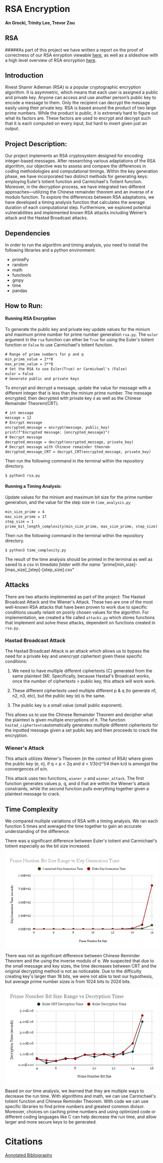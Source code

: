 # RSA Encryption

#### An Grocki, Trinity Lee, Trevor Zou


## RSA

#####As part of this project we have written a report on the proof of correctness of our RSA enryption viewable [here](Proof_of_RSA.pdf), as well as a slideshow with a high level overview of RSA encryption [here](https://docs.google.com/presentation/d/1KGHfXNhAheroX9nkbQGTQ6GJr7s40qyXcX0OL20XZtc/edit?usp=sharing).

## Introduction

Rivest Shamir Adleman (RSA) is a popular cryptographic encryption algorithm. It is asymmetric, which means that each user is assigned a public and private key. Anyone can access and use another person’s public key to encode a message to them. Only the recipient can decrypt the message easily using their private key. RSA is based around the product of two large prime numbers. While the product is public, it is extremely hard to figure out what its factors are. These factors are used to encrypt and decrypt such that it is each computed on every input, but hard to invert given just an output.

## Project Description:

Our project implements an RSA cryptosystem designed for encoding integer-based messages. After researching various adaptations of the RSA algorithm, our objective was to assess and compare the differences in coding methodologies and computational timings.
Within the key generation phase, we have incorporated two distinct methods for generating keys: employing Euler’s totient function and Carmichael's Totient function. Moreover, in the decryption process, we have integrated two different approaches—utilizing the Chinese remainder theorem and an inverse of e modulo function.
To explore the differences between RSA adaptations, we have developed a timing analysis function that calculates the average duration of each computational step.
Furthermore, we explored potential vulnerabilities and implemented known RSA attacks including Weiner’s attack and the Hastad Broadcast attacks.

## Dependencies

In order to run the algorithm and timing analysis, you need to install the following libraries and a python environment:

- primePy
- random
- math
- functools
- gmpy
- time
- pandas

## How to Run:

#### Running RSA Encryption

To generate the public key and private key update values for the minium and maximum prime number for prime number generation `rsa.py`. The `euler` argument in the `rsa` function can ether be `True` for using the Euler's totient function or `False` to use Carmichael's totient function.

```
# Range of prime numbers for p and q
min_prime_value = 2**8
max_prime_value = 3**8
# Set the RSA to use Euler(True) or Carmichael's (False)
euler = False
# Generate public and private keys
```

To encrypt and decrypt a message, update the value for message with a different integer that is less than the minium prime number. The message encrypted, then decrypted with private key `d` as well as the Chinese Remainder Theorem(CRT).

```
# int message
message = 12
# Encrypt message
encrypted_message = encrypt(message, public_key)
print(f"Encrypted message: {encrypted_message}")
# Decrypt message
decrypted_message = decrypt(encrypted_message, private_key)
# Decrypt message with Chinese remainder theorem
decrypted_message_CRT = decrypt_CRT(encrypted_message, private_key)
```

Then run the following command in the terminal within the repository directory.

```
$ python3 rsa.py
```

#### Running a Timing Analysis:

Update values for the minium and maximum bit size for the prime number generation, and the value for the step size in `time_analysis.py`

```
min_size_prime = 4
max_size_prime = 17
step_size = 1
prime_bit_length_complexity(min_size_prime, max_size_prime, step_size)
```

Then run the following command in the terminal within the repository directory.

```
$ python3 time_complexity.py
```

The result of the time analysis should be printed in the terminal as well as saved to a csv in time*data folder with the name
"prime*[min_size]-[max_size]\_[step]-[step_size].csv"


## Attacks

There are two attacks implemented as part of the project: The Hastad Broadcast Attack and the Wiener's Attack. These two are one of the most well-known RSA attacks that have been proven to work due to specific conditions usually reliant on poorly chosen values for the algorithm. For implementation, we created a file called `attacks.py` which stores functions that implement and solve these attacks, dependent on functions created in `rsa.py`.

### Hastad Broadcast Attack

The Hastad Broadcast Attack is an attack which allows us to bypass the need for a private key and unencrypt ciphertext given these specific conditions:

1. We need to have multiple different ciphertexts (C) generated from the same plaintext (M). Specifically, because Hastad's Broadcast works, once the number of ciphertexts > public key, this attack will work work.

2. These different ciphertexts used multiple different p & q (to generate n1, n2, n3, etc), but the public key (e) is the same.
3. The public key is a small value (small public exponent).

This allows us to use the Chinese Remainder Theorem and decipher what the plaintext is given multiple encryptions of it. The function `hastad_ciphertexts`automatically generates multiple different ciphertexts for the inputted message given a set public key and then proceeds to crack the encryption.

### Wiener's Attack

This attack utilizes Weiner's Theorem (in the context of RSA) where given the public key (e, n), if q < p < 2q and d < 1/3(n)^1/4 then k/d is amongst the convergences of e/n.

This attack uses two functions, `wiener_n` and `wiener_attack`. The first function generates values p, q, and d that are within the Wiener's attack constraints, while the second function pulls everything together given a plaintext message to crack.

## Time Complexity

We compared multiple variations of RSA with a timing analysis. We ran each function 5 times and averaged the time together to gain an accurate understanding of the difference.

There was a significant difference between Euler's totient and Carmichael's totient especially as the bit size increased.

![Euler vs. Carmichael's](images/Prime%20Number%20Bit%20Size%20Range%20vs%20Key%20Generation%20Time.png)

There was not as significant difference between Chinese Reminder Theorem and the using the inverse modulo of e. We suspected that due to the small message and key sizes, the time decreases between CRT and the original decrypting method is not as noticeable. Due to the difficulty creating key's larger than 18 bits, we were not able to test our hypothesis, but average prime number sizes is from 1024 bits to 2024 bits.

![Euler vs. Carmichael's](images/Prime%20Number%20Bit%20Size%20Range%20vs%20Decryption%20Time.png)

Based on our time analysis, we learned that they are multiple ways to decrease the run time. With algorithms and math, we can use Carmichael's totient function and Chinese Reminder Theorem. With code we can use specific libraries to find prime numbers and greatest common divisor. Moreover, choices on caching prime numbers and using optimized code or different coding languages like C can help decrease the run time, and allow larger and more secure keys to be generated.

# Citations

[Annotated Bibliography](https://docs.google.com/document/d/1IC5fMH0H-vLdntmfxGZIAFUJ5LVe8GBnTvu4SENAZ6E/edit?usp=sharing)
